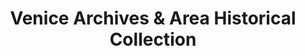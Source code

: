 ---
layout: repo
title: "Venice Archives & Area Historical Collection"
id: 1023
permalink: repos/1023/
---